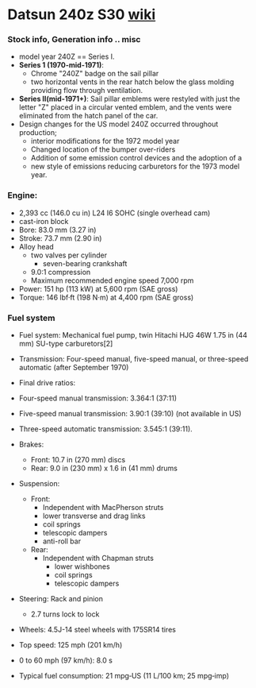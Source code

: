 # Datsun 240z S30 [wiki](https://en.wikipedia.org/wiki/Nissan_S30)

### Stock info, Generation info .. misc
-  model year 240Z == Series I.
- **Series 1 (1970-mid-1971)**:
  - Chrome "240Z" badge on the sail pillar
  - two horizontal vents in the rear hatch below the glass molding providing flow through ventilation.
- **Series II(mid-1971+)**: Sail pillar emblems were restyled with just the letter "Z" placed in a circular vented emblem, and the vents were eliminated from the hatch panel of the car.
- Design changes for the US model 240Z occurred throughout production;
  - interior modifications for the 1972 model year
  - Changed location of the bumper over-riders
  - Addition of some emission control devices and the adoption of a
  - new style of emissions reducing carburetors for the 1973 model year.

### Engine:
- 2,393 cc (146.0 cu in) L24 I6 SOHC (single overhead cam)
- cast-iron block
- Bore: 83.0 mm (3.27 in)
- Stroke: 73.7 mm (2.90 in)
- Alloy head
  - two valves per cylinder
    - seven-bearing crankshaft
  - 9.0:1 compression
  - Maximum recommended engine speed 7,000 rpm
- Power: 151 hp (113 kW) at 5,600 rpm (SAE gross)
- Torque: 146 lbf·ft (198 N·m) at 4,400 rpm (SAE gross)

### Fuel system
- Fuel system: Mechanical fuel pump, twin Hitachi HJG 46W 1.75 in (44 mm) SU-type carburetors[2]

- Transmission: Four-speed manual, five-speed manual, or three-speed automatic (after September 1970)
- Final drive ratios:
- Four-speed manual transmission: 3.364:1 (37:11)
- Five-speed manual transmission: 3.90:1 (39:10) (not available in US)
- Three-speed automatic transmission: 3.545:1 (39:11).
- Brakes:
  - Front: 10.7 in (270 mm) discs
  - Rear: 9.0 in (230 mm) x 1.6 in (41 mm) drums
- Suspension:
  - Front:
    - Independent with MacPherson struts
    - lower transverse and drag links
    - coil springs
    - telescopic dampers
    - anti-roll bar
  - Rear:
    - Independent with Chapman struts
      - lower wishbones
      - coil springs
      - telescopic dampers
- Steering: Rack and pinion
  - 2.7 turns lock to lock
- Wheels: 4.5J-14 steel wheels with 175SR14 tires
- Top speed: 125 mph (201 km/h)
- 0 to 60 mph (97 km/h): 8.0 s
- Typical fuel consumption: 21 mpg‑US (11 L/100 km; 25 mpg‑imp)
